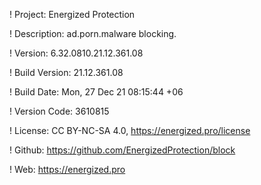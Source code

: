 ! Project: Energized Protection

! Description: ad.porn.malware blocking.

! Version: 6.32.0810.21.12.361.08

! Build Version: 21.12.361.08

! Build Date: Mon, 27 Dec 21 08:15:44 +06

! Version Code: 3610815

! License: CC BY-NC-SA 4.0, https://energized.pro/license

! Github: https://github.com/EnergizedProtection/block

! Web: https://energized.pro
